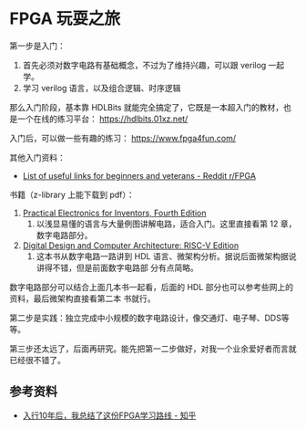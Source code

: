 # FPGA 玩耍之旅

第一步是入门：

1. 首先必须对数字电路有基础概念，不过为了维持兴趣，可以跟 verilog 一起学。
1. 学习 verilog 语言，以及组合逻辑、时序逻辑

那么入门阶段，基本靠 HDLBits 就能完全搞定了，它既是一本超入门的教材，也是一个在线的练习平台：
https://hdlbits.01xz.net/

入门后，可以做一些有趣的练习： https://www.fpga4fun.com/

其他入门资料：

- [List of useful links for beginners and veterans - Reddit r/FPGA](https://www.reddit.com/r/FPGA/comments/omrnrk/list_of_useful_links_for_beginners_and_veterans/)

书籍（z-library 上能下载到 pdf）：

1. [Practical Electronics for Inventors, Fourth Edition](https://book.douban.com/subject/30332697/)
   1. 以浅显易懂的语言与大量例图讲解电路，适合入门。这里直接看第 12 章，数字电路部分。
1. [Digital Design and Computer Architecture: RISC-V Edition](https://book.douban.com/subject/35455561/)
   1. 这本书从数字电路一路讲到 HDL 语言、微架构分析。据说后面微架构据说讲得不错，但是前面数字电路部
      分有点简略。

数字电路部分可以结合上面几本书一起看，后面的 HDL 部分也可以参考些网上的资料，最后微架构直接看第二本
书就行。

第二步是实践：独立完成中小规模的数字电路设计，像交通灯、电子琴、DDS等等。

第三步还太远了，后面再研究。能先把第一二步做好，对我一个业余爱好者而言就已经很不错了。

## 参考资料

- [入行10年后，我总结了这份FPGA学习路线 - 知乎](https://zhuanlan.zhihu.com/p/345303288)
